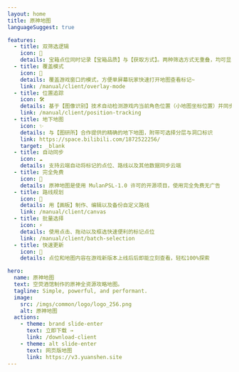 ```yaml
---
layout: home
title: 原神地图
languageSuggest: true

features:
  - title: 双筛选逻辑
    icon: 🦾
    details: 宝箱点位同时记录【宝箱品质】与【获取方式】。两种筛选方式无重叠，均可显示指定地区所有【宝箱、宝箱相关】点位
  - title: 覆盖模式
    icon: 🎪
    details: 覆盖游戏窗口的模式，方便单屏幕玩家快速打开地图查看标记~
    link: /manual/client/overlay-mode
  - title: 位置追踪
    icon: 🛠
    details: 基于【图像识别】技术自动检测游戏内当前角色位置（小地图坐标位置）并同步显示到【地图客户端】上，就像游戏内地图一样
    link: /manual/client/position-tracking
  - title: 地下地图
    icon: ✨
    details: 与【图研所】合作提供的精确的地下地图，附带可选择分层与洞口标识
    link: https://space.bilibili.com/1872522256/
    target: _blank
  - title: 自动同步
    icon: ☁️
    details: 支持云端自动将标记的点位、路线以及其他数据同步云端
  - title: 完全免费
    icon: 🎉
    details: 原神地图是使用 MulanPSL-1.0 许可的开源项目，使用完全免费无广告
  - title: 路线规划
    icon: 🚩
    details: 用【画板】制作、编辑以及备份自定义路线
    link: /manual/client/canvas
  - title: 批量选择
    icon: ⚡
    details: 使用点击、拖动以及框选快速便利的标记点位
    link: /manual/client/batch-selection
  - title: 快速更新
    icon: 🚀
    details: 点位和地图内容在游戏新版本上线后后即能立刻查看，轻松100%探索

hero:
  name: 原神地图
  text: 空荧酒馆制作的原神全资源攻略地图。
  tagline: Simple, powerful, and performant.
  image:
    src: /imgs/common/logo/logo_256.png
    alt: 原神地图
  actions:
    - theme: brand slide-enter
      text: 立即下载 →
      link: /download-client
    - theme: alt slide-enter
      text: 网页版地图
      link: https://v3.yuanshen.site
---
```

